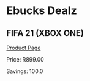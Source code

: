 
# Ebucks Dealz
## FIFA 21 (XBOX ONE)
[Product Page](https://www.ebucks.com/web/shop/productSelected.do?prodId=1066571073&catId=1158501102)

Price: R899.00

Savings: 100.0


	